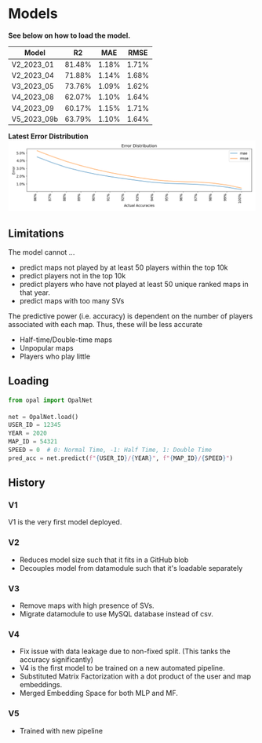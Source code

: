 # Models

**See below on how to load the model.**

| Model       | R2     | MAE   | RMSE  |
|-------------|--------|-------|-------|
| V2_2023_01  | 81.48% | 1.18% | 1.71% |
| V2_2023_04  | 71.88% | 1.14% | 1.68% |
| V3_2023_05  | 73.76% | 1.09% | 1.62% |
| V4_2023_08  | 62.07% | 1.10% | 1.64% |
| V4_2023_09  | 60.17% | 1.15% | 1.71% |
| V5_2023_09b | 63.79% | 1.10% | 1.64% |

**Latest Error Distribution**
![](2023.9.5b/2023_09_01_performance_mania_top_10000_44e44645_84947aba.csv/lightning_logs/version_2/evaluation/error_distribution.png)

## Limitations

The model cannot ...

- predict maps not played by at least 50 players within the top 10k
- predict players not in the top 10k
- predict players who have not played at least 50 unique ranked maps in that year.
- predict maps with too many SVs

The predictive power (i.e. accuracy) is dependent on the number of players associated with each map.
Thus, these will be less accurate

- Half-time/Double-time maps
- Unpopular maps
- Players who play little

## Loading

```python
from opal import OpalNet

net = OpalNet.load()
USER_ID = 12345
YEAR = 2020
MAP_ID = 54321
SPEED = 0  # 0: Normal Time, -1: Half Time, 1: Double Time
pred_acc = net.predict(f"{USER_ID}/{YEAR}", f"{MAP_ID}/{SPEED}")
```

## History

### V1

V1 is the very first model deployed.

### V2

- Reduces model size such that it fits in a GitHub blob
- Decouples model from datamodule such that it's loadable separately

### V3

- Remove maps with high presence of SVs.
- Migrate datamodule to use MySQL database instead of csv.

### V4

- Fix issue with data leakage due to non-fixed split. (This tanks the accuracy significantly)
- V4 is the first model to be trained on a new automated pipeline.
- Substituted Matrix Factorization with a dot product of the user and map embeddings.
- Merged Embedding Space for both MLP and MF.

### V5
- Trained with new pipeline
